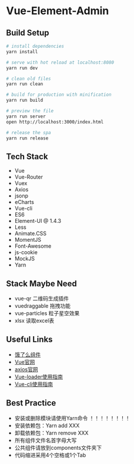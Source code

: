 # Vue-Element-Admin

## Build Setup

``` bash
# install dependencies
yarn install

# serve with hot reload at localhost:8080
yarn run dev

# clean old files
yarn run clean

# build for production with minification
yarn run build

# preview the file
yarn run server
open http://localhost:3000/index.html

# release the spa
yarn run release

```

## Tech Stack
* Vue
* Vue-Router
* Vuex
* Axios
* jsonp
* eCharts
* Vue-cli
* ES6
* Element-UI @ 1.4.3
* Less
* Animate.CSS
* MomentJS
* Font-Awesome
* js-cookie
* MockJS
* Yarn

## Stack Maybe Need
* vue-qr  二维码生成插件
* vuedraggable  拖拽功能
* vue-particles  粒子星空效果
* xlsx  读取excel表

## Useful Links
* [饿了么组件](http://element.eleme.io/#/zh-CN/component/installation)
* [Vue官网](https://cn.vuejs.org/v2/guide/)
* [axios官网](https://github.com/mzabriskie/axios)
* [Vue-loader使用指南](http://vue-loader.vuejs.org/en/)
* [Vue-cli使用指南](http://vuejs-templates.github.io/webpack/)


## Best Practice
* 安装或删除模块请使用Yarn命令 ！！！！！！！！
* 安装依赖包：Yarn add XXX
* 卸载依赖包：Yarn remove XXX
* 所有组件文件名首字母大写
* 公共组件请放到components文件夹下
* 代码缩进采用4个空格或1个Tab
